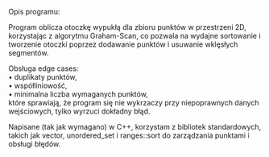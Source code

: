 Opis programu:

Program oblicza otoczkę wypukłą dla zbioru punktów w przestrzeni 2D, korzystając z algorytmu Graham-Scan, co pozwala na wydajne sortowanie i tworzenie otoczki poprzez dodawanie punktów i usuwanie wklęsłych segmentów.<br> 

Obsługa edge cases:<br>
  • duplikaty punktów,<br>
  • współliniowość,<br>
  • minimalna liczba wymaganych punktów,<br>
które sprawiają, że program się nie wykrzaczy przy niepoprawnych danych wejściowych, tylko wyrzuci dokładny błąd.

Napisane (tak jak wymagano) w C++, korzystam z bibliotek standardowych, takich jak vector, unordered_set i ranges::sort do zarządzania punktami i obsługi błędów.
